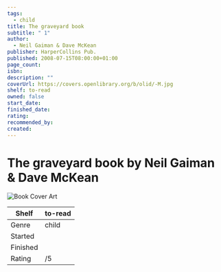 ```yaml
---
tags:
  - child
title: The graveyard book
subtitle: " 1"
author:
  - Neil Gaiman & Dave McKean
publisher: HarperCollins Pub.
published: 2008-07-15T08:00:00+01:00
page_count: 
isbn: 
description: ""
coverUrl: https://covers.openlibrary.org/b/olid/-M.jpg
shelf: to-read
owned: false
start_date: 
finished_date: 
rating: 
recommended_by: 
created: 
---
```


# The graveyard book by Neil Gaiman & Dave McKean

![Book Cover Art](https://covers.openlibrary.org/b/olid/-M.jpg)

| Shelf | to-read |
| --- | --- |
| Genre | child |
| Started |  |
| Finished |  |
| Rating | /5 |

